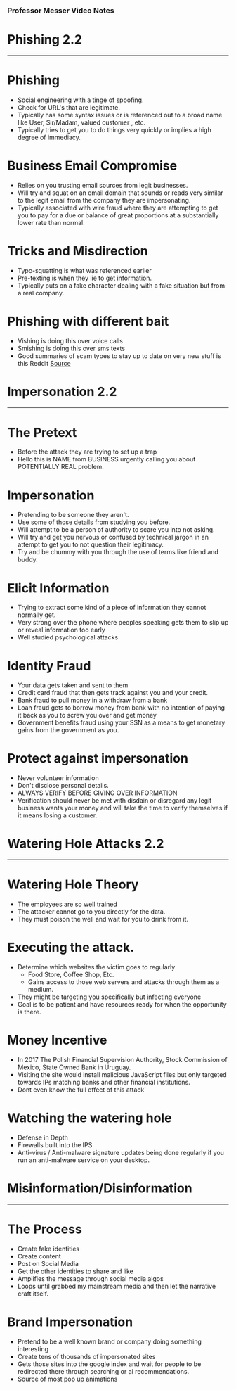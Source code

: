 ### Professor Messer Video Notes

# Phishing 2.2
---
# Phishing
- Social engineering with a tinge of spoofing.
- Check for URL's that are legitimate.
- Typically has some syntax issues or is referenced out to a broad name like User, Sir/Madam, valued customer , etc.
- Typically tries to get you to do things very quickly or implies a high degree of immediacy.
# Business Email Compromise
- Relies on you trusting email sources from legit businesses.
- Will try and squat on an email domain that sounds or reads very similar to the legit email from the company they are impersonating.
- Typically associated with wire fraud where they are attempting to get you to pay for a due or balance of great proportions at a substantially lower rate than normal.
# Tricks and Misdirection
- Typo-squatting is what was referenced earlier
- Pre-texting is when they lie to get information.
- Typically puts on a fake character dealing with a fake situation but from a real company.
# Phishing with different bait
- Vishing is doing this over voice calls 
- Smishing is doing this over sms texts
- Good summaries of scam types to stay up to date on very new stuff is this Reddit [Source](https://reddit.com/r/Scams)

# Impersonation 2.2
---
# The Pretext
- Before the attack they are trying to set up a trap
- Hello this is NAME from BUSINESS urgently calling you about POTENTIALLY REAL problem.
# Impersonation
- Pretending to be someone they aren't.
- Use some of those details from studying you before.
- Will attempt to be a person of authority to scare you into not asking.
- Will try and get you nervous or confused by technical jargon in an attempt to get you to not question their legitimacy.
- Try and be chummy with you through the use of terms like friend and buddy.
# Elicit Information
- Trying to extract some kind of a piece of information they cannot normally get.
- Very strong over the phone where peoples speaking gets them to slip up or reveal information too early
- Well studied psychological attacks
# Identity Fraud
- Your data gets taken and sent to them
- Credit card fraud that then gets track against you and your credit.
- Bank fraud to pull money in a withdraw from a bank
- Loan fraud gets to borrow money from bank with no intention of paying it back as you to screw you over and get money
- Government benefits fraud using your SSN as a means to get monetary gains from the government as you.
# Protect against impersonation
- Never volunteer information
- Don't disclose personal details.
- ALWAYS VERIFY BEFORE GIVING OVER INFORMATION
- Verification should never be met with disdain or disregard any legit business wants your money and will take the time to verify themselves if it means losing a customer.
# Watering Hole Attacks 2.2
---
# Watering Hole Theory
- The employees are so well trained
- The attacker cannot go to you directly for the data.
- They must poison the well and wait for you to drink from it.
# Executing the attack.
- Determine which websites the victim goes to regularly
	- Food Store, Coffee Shop, Etc. 
	- Gains access to those web servers and attacks through them as a medium.
- They might be targeting you specifically but infecting everyone 
- Goal is to be patient and have resources ready for when the opportunity is there.
# Money Incentive
- In 2017 The Polish Financial Supervision Authority, Stock Commission of Mexico, State Owned Bank in Uruguay.
- Visiting the site would install malicious JavaScript files but only targeted towards IPs matching banks and other financial institutions.
- Dont even know the full effect of this attack'
# Watching the watering hole
- Defense in Depth
- Firewalls built into the IPS
- Anti-virus / Anti-malware signature updates being done regularly if you run an anti-malware service on your desktop.
# Misinformation/Disinformation
---
# The Process
- Create fake identities 
- Create content
- Post on Social Media
- Get the other identities to share and like
- Amplifies the message through social media algos
- Loops until grabbed my mainstream media and then let the narrative craft itself.
# Brand Impersonation
- Pretend to be a well known brand or company doing something interesting
- Create tens of thousands of impersonated sites
- Gets those sites into the google index and wait for people to be redirected there through searching or ai recommendations.
- Source of most pop up animations 
